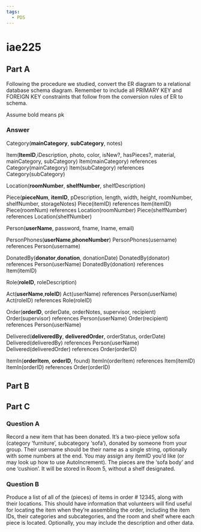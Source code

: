 ```yaml
---
tags:
  - PDS
---
```

# iae225

## Part A
Following the procedure we studied, convert the ER diagram to a relational database schema diagram. Remember to include all PRIMARY KEY and FOREIGN KEY constraints that follow from the conversion rules of ER to schema.

Assume bold means pk
### Answer
Category(**mainCategory**, **subCategory**, notes)

Item(**ItemID**,iDescription, photo, color, isNew?, hasPieces?, material, mainCategory, subCategory)
	Item(mainCategory) references Category(mainCategory)
	Item(subCategory) references Category(subCategory)

Location(**roomNumber**, **shelfNumber**, shelfDescription)

Piece(**pieceNum**, **itemID**, pDescription, length, width, height, roomNumber, shelfNumber, storageNotes)
	Piece(itemID) references Item(itemID)
	Piece(roomNum) references Location(roomNumber)
	Piece(shelfNumber) references Location(shelfNumber)

Person(**userName**, password, fname, lname, email)

PersonPhones(**userName**,**phoneNumber**)
	PersonPhones(username) references Person(username)

DonatedBy(**donator**,**donation**, donationDate)
	DonatedBy(donator) references Person(userName)
	DonatedBy(donation) references Item(itemID)

Role(**roleID**, roleDescription)

Act(**userName**,**roleID**)
	Act(userName) references Person(userName)
	Act(roleID) references Role(roleID)

Order(**orderID**, orderDate, orderNotes, supervisor, recipient)
	Order(supervisor) references Person(userName)
	Order(recipient) references Person(userName)

Delivered(**deliveredBy**, **deliveredOrder**, orderStatus, orderDate)
	Delivered(deliveredBy) references Person(userName)
	Delivered(deliveredOrder) references Order(orderID)

ItemIn(**orderItem**, **orderID**, found)
	ItemIn(orderItem) references Item(itemID)
	ItemIn(orderID) references Order(orderID)

## Part B


## Part C

### Question A

Record a new item that has been donated. It’s a two-piece yellow sofa (category ‘furniture’, subcategory ‘sofa’), donated by someone from your group. Their username should be their name as a single string, optionally with some numbers at the end. You may assign any itemID you’d like (or may look up how to use AutoIncrement). The pieces are the ‘sofa body’ and one ‘cushion’. It will be stored in Room 5, without a shelf designated.

### Question B

Produce a list of all of the (pieces) of items in order # 12345, along with their locations. This should have information that volunteers will find useful for locating the item when they’re assembling the order, including the item IDs, their categories and subcategories, and the room and shelf where each piece is located. Optionally, you may include the description and other data.